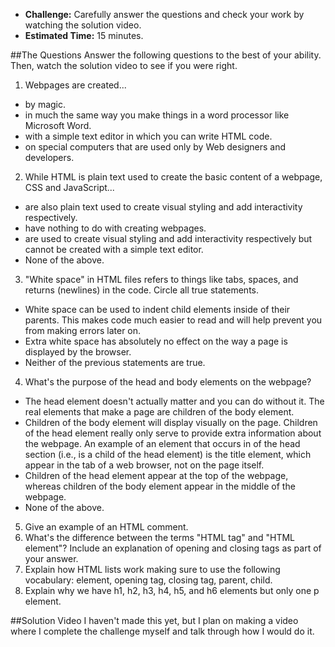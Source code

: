 * **Challenge:** Carefully answer the questions and check your work by watching the solution video.
* **Estimated Time:** 15 minutes.

##The Questions
Answer the following questions to the best of your ability. Then, watch the solution video to see if you were right.

1. Webpages are created...
  * by magic.
  * in much the same way you make things in a word processor like Microsoft Word.
  * with a simple text editor in which you can write HTML code.
  * on special computers that are used only by Web designers and developers.
2. While HTML is plain text used to create the basic content of a webpage, CSS and JavaScript...
  * are also plain text used to create visual styling and add interactivity respectively.
  * have nothing to do with creating webpages.
  * are used to create visual styling and add interactivity respectively but cannot be created with a simple text editor.
  * None of the above.
3. "White space" in HTML files refers to things like tabs, spaces, and returns (newlines) in the code. Circle all true statements.
  * White space can be used to indent child elements inside of their parents. This makes code much easier to read and will help prevent you from making errors later on.
  * Extra white space has absolutely no effect on the way a page is displayed by the browser.
  * Neither of the previous statements are true.
4. What's the purpose of the head and body elements on the webpage?
  * The head element doesn't actually matter and you can do without it. The real elements that make a page are children of the body element.
  * Children of the body element will display visually on the page. Children of the head element really only serve to provide extra information about the webpage. An example of an element that occurs in of the head section (i.e., is a child of the head element) is the title element, which appear in the tab of a web browser, not on the page itself.
  * Children of the head element appear at the top of the webpage, whereas children of the body element appear in the middle of the webpage.
  * None of the above.
5. Give an example of an HTML comment.
6. What's the difference between the terms "HTML tag" and "HTML element"? Include an explanation of opening and closing tags as part of your answer.
7. Explain how HTML lists work making sure to use the following vocabulary: element, opening tag, closing tag, parent, child.
8. Explain why we have h1, h2, h3, h4, h5, and h6 elements but only one p element.

##Solution Video
I haven't made this yet, but I plan on making a video where I complete the challenge myself and talk through how I would do it.